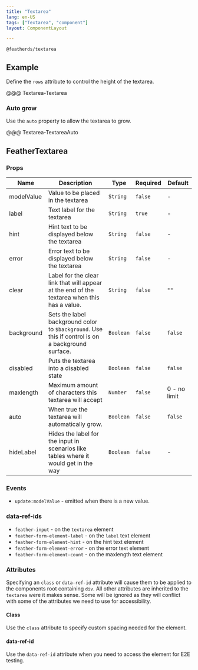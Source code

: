 ```yaml
---
title: "Textarea"
lang: en-US
tags: ["Textarea", "component"]
layout: ComponentLayout

---
```


`@featherds/textarea`


## Example

Define the `rows` attribute to control the height of the textarea.

@@@ Textarea-Textarea


### Auto grow

Use the `auto` property to allow the textarea to grow.

@@@ Textarea-TextareaAuto

## FeatherTextarea

### Props

| Name       | Description                                                                                       | Type      | Required | Default      |
| ---------- | ------------------------------------------------------------------------------------------------- | --------- | -------- | ------------ |
| modelValue | Value to be placed in the textarea                                                                | `String`  | `false`  | -            |
| label      | Text label for the textarea                                                                       | `String`  | `true`   | -            |
| hint       | Hint text to be displayed below the textarea                                                      | `String`  | `false`  | -            |
| error      | Error text to be displayed below the textarea                                                     | `String`  | `false`  | -            |
| clear      | Label for the clear link that will appear at the end of the textarea when this has a value.       | `String`  | `false`  | `""`         |
| background | Sets the label background color to `$background`. Use this if control is on a background surface. | `Boolean` | `false`  | `false`      |
| disabled   | Puts the textarea into a disabled state                                                           | `Boolean` | `false`  | `false`      |
| maxlength  | Maximum amount of characters this textarea will accept                                            | `Number`  | `false`  | 0 - no limit |
| auto       | When true the textarea will automatically grow.                                                   | `Boolean` | `false`  | `false`      |
| hideLabel      | Hides the label for the input in scenarios like tables where it would get in the way                                                  | `Boolean`           | `false`  | -                                       |

### Events

- `update:modelValue` - emitted when there is a new value.

### data-ref-ids

- `feather-input` - on the `textarea` element
- `feather-form-element-label` - on the `label` text element
- `feather-form-element-hint` - on the hint text element
- `feather-form-element-error` - on the error text element
- `feather-form-element-count` - on the maxlength text element

### Attributes

Specifying an `class` or `data-ref-id` attribute will cause them to be applied to the components root containing `div`. All other attributes are inherited to the `textarea` were it makes sense. Some will be ignored as they will conflict with some of the attributes we need to use for accessibility.

#### Class

Use the `class` attribute to specify custom spacing needed for the element.

#### data-ref-id

Use the `data-ref-id` attribute when you need to access the element for E2E testing.
